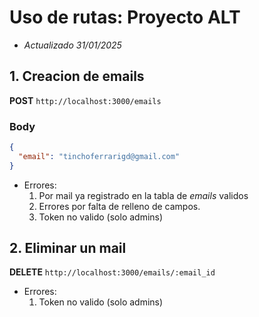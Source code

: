 # Uso de rutas: Proyecto ALT

- _Actualizado 31/01/2025_

## 1. Creacion de emails

**POST** `http://localhost:3000/emails`

### Body

```json
{
  "email": "tinchoferrarigd@gmail.com"
}
```

- Errores:
  1. Por mail ya registrado en la tabla de _emails_ validos
  2. Errores por falta de relleno de campos.
  3. Token no valido (solo admins)

## 2. Eliminar un mail

**DELETE** `http://localhost:3000/emails/:email_id`

- Errores:
  1. Token no valido (solo admins)
